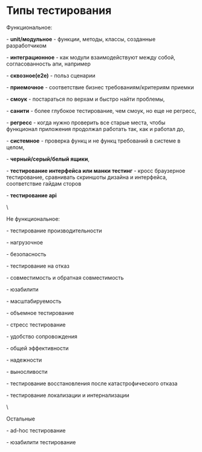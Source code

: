# Типы тестирования

Функциональное:

\- **unit/модульное** - функции, методы, классы, созданные разработчиком

\- **интеграционное** - как модули взаимодействуют между собой, согласованность апи, например

\- **сквозное(е2е)** - польз сценарии

\- **приемочное** - соответствие бизнес требованиям/критериям приемки

\- **смоук** - постараться по верхам и быстро найти проблемы,

\- **санити** - более глубокое тестирование, чем смоук, но еще не регресс,

\- **регресс** - когда нужно проверить все старые места, чтобы функционал приложения продолжал работать так, как и работал до,

\- **системное** - проверка функц и не функц требований в системе в целом,

\- **черный/серый/белый ящики**,

\- **тестирование интерфейса или манки тестинг** - кросс браузерное тестирование, сравнивать скриншоты дизайна и интерфейса, соответствие гайдам сторов

\- **тестирование api**&#x20;

\


Не функциональное:

\- тестирование производительности&#x20;

\- нагрузочное

\- безопасность

\- тестирование на отказ

\- совместимость и обратная совместимость

\- юзабилити

\- масштабируемость

\- объемное тестирование

\- стресс тестирование

\- удобство сопровождения

\- общей эффективности

\- надежности

\- выносливости

\- тестирование восстановления после катастрофического отказа

\- тестирование локализации и интернализации

\


Остальные

\-  ad-hoc тестирование

\- юзабилити тестирование
